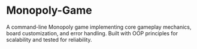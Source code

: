 # Monopoly-Game
A command-line Monopoly game implementing core gameplay mechanics, board customization, and error handling. Built with OOP principles for scalability and tested for reliability.
